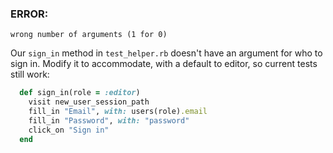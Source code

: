 ### ERROR:

    wrong number of arguments (1 for 0)

Our `sign_in` method in `test_helper.rb` doesn't have an argument for who to sign in. Modify it to accommodate, with a default to editor, so current tests still work:
```ruby
  def sign_in(role = :editor)
    visit new_user_session_path
    fill_in "Email", with: users(role).email
    fill_in "Password", with: "password"
    click_on "Sign in"
  end
```
